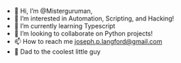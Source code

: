 - 👋 Hi, I’m @Misterguruman,
- 👀 I’m interested in Automation, Scripting, and Hacking!
- 🌱 I’m currently learning Typescript
- 💞️ I’m looking to collaborate on Python projects!
- 📫 How to reach me joseph.p.langford@gmail.com
- 👶 Dad to the coolest little guy

<!---
Misterguruman/Misterguruman is a ✨ special ✨ repository because its `README.md` (this file) appears on your GitHub profile.
You can click the Preview link to take a look at your changes.
--->
